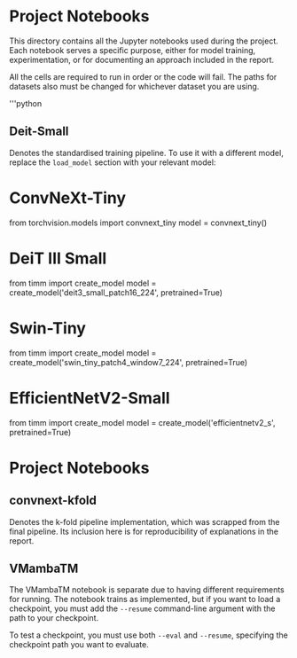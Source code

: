 # Project Notebooks

This directory contains all the Jupyter notebooks used during the project. Each notebook serves a specific purpose, either for model training, experimentation, or for documenting an approach included in the report. 

All the cells are required to run in order or the code will fail. The paths for datasets also must be changed for whichever dataset you are using. 

'''python
## Deit-Small

Denotes the standardised training pipeline. To use it with a different model, replace the `load_model` section with your relevant model:

# ConvNeXt-Tiny
from torchvision.models import convnext_tiny
model = convnext_tiny()

# DeiT III Small
from timm import create_model
model = create_model('deit3_small_patch16_224', pretrained=True)

# Swin-Tiny
from timm import create_model
model = create_model('swin_tiny_patch4_window7_224', pretrained=True)

# EfficientNetV2-Small
from timm import create_model
model = create_model('efficientnetv2_s', pretrained=True)

# Project Notebooks

## convnext-kfold

Denotes the k-fold pipeline implementation, which was scrapped from the final pipeline. Its inclusion here is for reproducibility of explanations in the report.

## VMambaTM

The VMambaTM notebook is separate due to having different requirements for running. The notebook trains as implemented, but if you want to load a checkpoint, you must add the `--resume` command-line argument with the path to your checkpoint.

To test a checkpoint, you must use both `--eval` and `--resume`, specifying the checkpoint path you want to evaluate.



